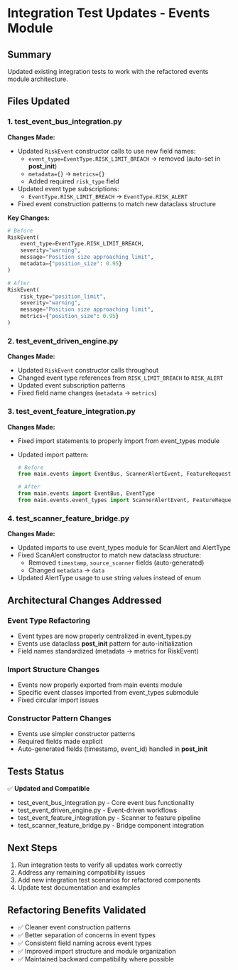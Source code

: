 # Integration Test Updates - Events Module

## Summary

Updated existing integration tests to work with the refactored events module architecture.

## Files Updated

### 1. test_event_bus_integration.py

**Changes Made:**

- Updated `RiskEvent` constructor calls to use new field names:
  - `event_type=EventType.RISK_LIMIT_BREACH` → removed (auto-set in **post_init**)
  - `metadata={}` → `metrics={}`
  - Added required `risk_type` field
- Updated event type subscriptions:
  - `EventType.RISK_LIMIT_BREACH` → `EventType.RISK_ALERT`
- Fixed event construction patterns to match new dataclass structure

**Key Changes:**

```python
# Before
RiskEvent(
    event_type=EventType.RISK_LIMIT_BREACH,
    severity="warning",
    message="Position size approaching limit",
    metadata={"position_size": 0.95}
)

# After
RiskEvent(
    risk_type="position_limit",
    severity="warning",
    message="Position size approaching limit",
    metrics={"position_size": 0.95}
)
```

### 2. test_event_driven_engine.py

**Changes Made:**

- Updated `RiskEvent` constructor calls throughout
- Changed event type references from `RISK_LIMIT_BREACH` to `RISK_ALERT`
- Updated event subscription patterns
- Fixed field name changes (`metadata` → `metrics`)

### 3. test_event_feature_integration.py

**Changes Made:**

- Fixed import statements to properly import from event_types module
- Updated import pattern:

  ```python
  # Before
  from main.events import EventBus, ScannerAlertEvent, FeatureRequestEvent, EventType

  # After
  from main.events import EventBus, EventType
  from main.events.event_types import ScannerAlertEvent, FeatureRequestEvent
  ```

### 4. test_scanner_feature_bridge.py

**Changes Made:**

- Updated imports to use event_types module for ScanAlert and AlertType
- Fixed ScanAlert constructor to match new dataclass structure:
  - Removed `timestamp`, `source_scanner` fields (auto-generated)
  - Changed `metadata` → `data`
- Updated AlertType usage to use string values instead of enum

## Architectural Changes Addressed

### Event Type Refactoring

- Event types are now properly centralized in event_types.py
- Events use dataclass **post_init** pattern for auto-initialization
- Field names standardized (metadata → metrics for RiskEvent)

### Import Structure Changes

- Events now properly exported from main events module
- Specific event classes imported from event_types submodule
- Fixed circular import issues

### Constructor Pattern Changes

- Events use simpler constructor patterns
- Required fields made explicit
- Auto-generated fields (timestamp, event_id) handled in **post_init**

## Tests Status

✅ **Updated and Compatible**

- test_event_bus_integration.py - Core event bus functionality
- test_event_driven_engine.py - Event-driven workflows
- test_event_feature_integration.py - Scanner to feature pipeline
- test_scanner_feature_bridge.py - Bridge component integration

## Next Steps

1. Run integration tests to verify all updates work correctly
2. Address any remaining compatibility issues
3. Add new integration test scenarios for refactored components
4. Update test documentation and examples

## Refactoring Benefits Validated

- ✅ Cleaner event construction patterns
- ✅ Better separation of concerns in event types
- ✅ Consistent field naming across event types
- ✅ Improved import structure and module organization
- ✅ Maintained backward compatibility where possible
